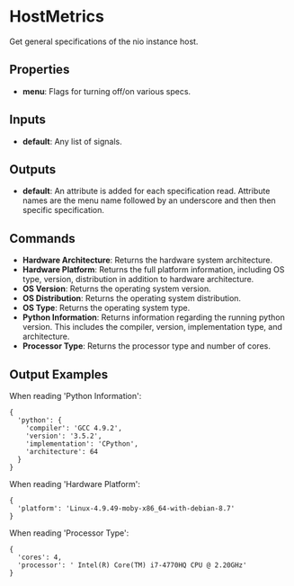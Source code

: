 HostMetrics
===========
Get general specifications of the nio instance host.

Properties
----------
- **menu**: Flags for turning off/on various specs.

Inputs
------
- **default**: Any list of signals.

Outputs
-------
- **default**: An attribute is added for each specification read. Attribute names are the menu name followed by an underscore and then then specific specification.

Commands
--------
- **Hardware Architecture**: Returns the hardware system architecture.
- **Hardware Platform**: Returns the full platform information, including OS type, version, distribution in addition to hardware architecture.
- **OS Version**: Returns the operating system version.
- **OS Distribution**: Returns the operating system distribution.
- **OS Type**: Returns the operating system type.
- **Python Information**: Returns information regarding the running python version.  This includes the compiler, version, implementation type, and architecture.
- **Processor Type**: Returns the processor type and number of cores.


Output Examples
---------------
When reading 'Python Information':
```
{
  'python': {
    'compiler': 'GCC 4.9.2',
    'version': '3.5.2',
    'implementation': 'CPython',
    'architecture': 64
  }
}
```

When reading 'Hardware Platform':
```
{
  'platform': 'Linux-4.9.49-moby-x86_64-with-debian-8.7'
}
```

When reading 'Processor Type':
```
{
  'cores': 4,
  'processor': ' Intel(R) Core(TM) i7-4770HQ CPU @ 2.20GHz'
}
```
